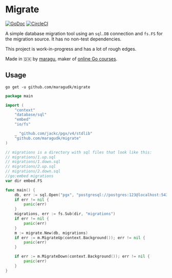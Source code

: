 # Migrate

[![GoDoc](https://godoc.org/github.com/maragudk/migrate?status.svg)](https://godoc.org/github.com/maragudk/migrate)
[![CircleCI](https://circleci.com/gh/maragudk/migrate.svg?style=shield)](https://circleci.com/gh/maragudk/migrate)

A simple database migration tool using an `sql.DB` connection and `fs.FS` for the migration source. It has no non-test dependencies.

This project is work-in-progress and has a lot of rough edges.

Made in 🇩🇰 by [maragu](https://www.maragu.dk), maker of [online Go courses](https://www.golang.dk/).

## Usage

```shell
go get -u github.com/maragudk/migrate
```

```go
package main

import (
	"context"
	"database/sql"
	"embed"
	"io/fs"

	_ "github.com/jackc/pgx/v4/stdlib"
	"github.com/maragudk/migrate"
)

// migrations is a directory with sql files that look like this:
// migrations/1.up.sql
// migrations/1.down.sql
// migrations/2.up.sql
// migrations/2.down.sql
//go:embed migrations
var dir embed.FS

func main() {
	db, err := sql.Open("pgx", "postgresql://postgres:123@localhost:5432/postgres?sslmode=disable")
	if err != nil {
		panic(err)
	}
	migrations, err := fs.Sub(dir, "migrations")
	if err != nil {
		panic(err)
	}
	m := migrate.New(db, migrations)
	if err := m.MigrateUp(context.Background()); err != nil {
		panic(err)
	}

	if err := m.MigrateDown(context.Background()); err != nil {
		panic(err)
	}
}
```
